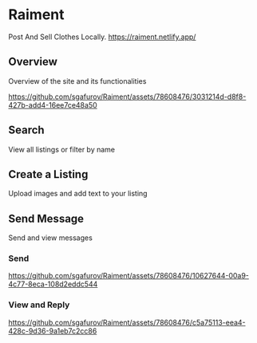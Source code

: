 # Raiment

Post And Sell Clothes Locally. https://raiment.netlify.app/

## Overview

Overview of the site and its functionalities

https://github.com/sgafurov/Raiment/assets/78608476/3031214d-d8f8-427b-add4-16ee7ce48a50



## Search

View all listings or filter by name

## Create a Listing

Upload images and add text to your listing

## Send Message

Send and view messages

### Send
https://github.com/sgafurov/Raiment/assets/78608476/10627644-00a9-4c77-8eca-108d2eddc544

### View and Reply
https://github.com/sgafurov/Raiment/assets/78608476/c5a75113-eea4-428c-9d36-9a1eb7c2cc86


